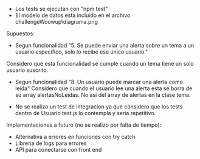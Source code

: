 * Los tests se ejecutan con "npm test"
* El modelo de datos esta incluido en el archivo challengeWoowup\diagrama.png

Supuestos:

* Segun funcionalidad "5. Se puede enviar una alerta sobre un tema a un usuario específico, solo lo recibe ese único usuario."

Considero que esta funcionalidad se cumple cuando un tema tiene un solo usuario suscrito.

* Segun funcionalidad "8. Un usuario puede marcar una alerta como leída"
Considero que cuando el usuario lee una alerta esta se borra de su array alertasNoLeidas. No asi del array de alertas en la clase tema.

* No se realizo un test de integracion ya que considero que los tests dentro de Usuario.test.js lo contempla y seria repetitivo.

Implementaciones a futuro (no se realizo por falta de tiempo):

* Alternativa a errores en funciones con try catch
* Libreria de logs para errores
* API para conectarse con front end

